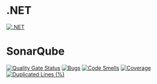 # .NET

[![.NET](https://github.com/rodolfoghi/Arete1825/actions/workflows/dotnet.yml/badge.svg)](https://github.com/rodolfoghi/Arete1825/actions/workflows/dotnet.yml)

# SonarQube

[![Quality Gate Status](https://sonarcloud.io/api/project_badges/measure?project=rodolfoghi_Arete1825&metric=alert_status)](https://sonarcloud.io/summary/new_code?id=rodolfoghi_Arete1825)
[![Bugs](https://sonarcloud.io/api/project_badges/measure?project=rodolfoghi_Arete1825&metric=bugs)](https://sonarcloud.io/summary/new_code?id=rodolfoghi_Arete1825)
[![Code Smells](https://sonarcloud.io/api/project_badges/measure?project=rodolfoghi_Arete1825&metric=code_smells)](https://sonarcloud.io/summary/new_code?id=rodolfoghi_Arete1825)
[![Coverage](https://sonarcloud.io/api/project_badges/measure?project=rodolfoghi_Arete1825&metric=coverage)](https://sonarcloud.io/summary/new_code?id=rodolfoghi_Arete1825)
[![Duplicated Lines (%)](https://sonarcloud.io/api/project_badges/measure?project=rodolfoghi_Arete1825&metric=duplicated_lines_density)](https://sonarcloud.io/summary/new_code?id=rodolfoghi_Arete1825)
